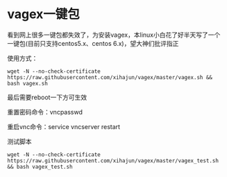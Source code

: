 # vagex一键包
看到网上很多一键包都失效了，为安装vagex，本linux小白花了好半天写了一个一键包(目前只支持centos5.x、centos 6.x)，望大神们批评指正

使用方式：

```
wget -N --no-check-certificate https://raw.githubusercontent.com/xihajun/vagex/master/vagex.sh && bash vagex.sh
```
最后需要reboot一下方可生效

重置密码命令：vncpasswd

重启vnc命令：service vncserver restart

测试脚本
```
wget -N --no-check-certificate https://raw.githubusercontent.com/xihajun/vagex/master/vagex_test.sh && bash vagex_test.sh
```
